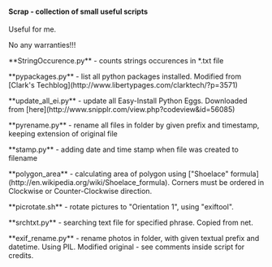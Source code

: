 <h4>Scrap - collection of small useful scripts</h4>
Useful for me.</p>
No any warranties!!!</p>
**StringOccurence.py** - counts strings occurences in *.txt file</p>
**pypackages.py** - list all python packages installed. Modified from [Clark's Techblog](http://www.libertypages.com/clarktech/?p=3571) </p> 
**update_all_ei.py** - update all Easy-Install Python Eggs. Downloaded from [here](http://www.snipplr.com/view.php?codeview&id=56085)</p>
**pyrename.py** - rename all files in folder by given prefix and timestamp, keeping extension of original file</p>
**stamp.py** - adding date and time stamp when file was created to filename</p>
**polygon_area** - calculating area of polygon using ["Shoelace" formula](http://en.wikipedia.org/wiki/Shoelace_formula). Corners must be ordered in Clockwise or Counter-Clockwise direction. </p>
**picrotate.sh** - rotate pictures to "Orientation 1", using "exiftool". </p>
**srchtxt.py** - searching text file for specified phrase. Copied from net.</p>
**exif_rename.py** - rename photos in folder, with given textual prefix and datetime. Using PIL. Modified original - see comments inside script for credits. 